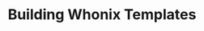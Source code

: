 ---
lang: fr
layout: doc
redirect_from:
- /fr/doc/building-whonix-template/
redirect_to: https://github.com/Qubes-Community/Contents/blob/master/docs/building/building-whonix-template.md
ref: 115
title: Building Whonix Templates
---